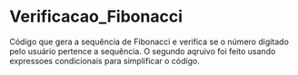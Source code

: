 # Verificacao_Fibonacci
Código que gera a sequência de Fibonacci e verifica se o número digitado pelo usuário pertence a sequência.
O segundo aqruivo foi feito usando expressoes condicionais para simplificar o código.
